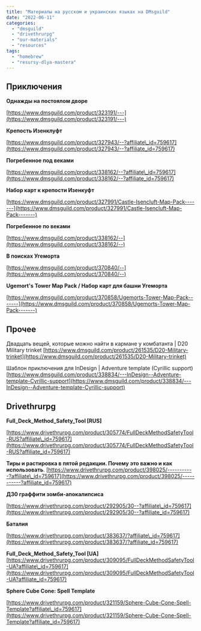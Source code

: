 ```yaml
---
title: "Материалы на русском и украинских языках на DMsguild"
date: "2022-06-11"
categories: 
  - "dmsguild"
  - "drivethrurpg"
  - "our-materials"
  - "resources"
tags: 
  - "homebrew"
  - "resursy-dlya-mastera"
---
```


## Приключения

**Однажды на постоялом дворе**

[https://www.dmsguild.com/product/323191/---](https://www.dmsguild.com/product/323191/---)

**Крепость Изенклуфт**

[https://www.dmsguild.com/product/327943/--?affiliate\_id=759617](https://www.dmsguild.com/product/327943/--?affiliate_id=759617)

**Погребенное под веками**

[https://www.dmsguild.com/product/338162/--?affiliate\_id=759617](https://www.dmsguild.com/product/338162/--?affiliate_id=759617)

**Набор карт к крепости Изенкуфт**

[https://www.dmsguild.com/product/327991/Castle-Isencluft-Map-Pack-------](https://www.dmsguild.com/product/327991/Castle-Isencluft-Map-Pack-------)

**Погребенное по веками**

[https://www.dmsguild.com/product/338162/--](https://www.dmsguild.com/product/338162/--)

**В поисках Угеморта**

[https://www.dmsguild.com/product/370840/--](https://www.dmsguild.com/product/370840/--)

**Ugemort's Tower Map Pack / Набор карт для башни Угеморта**

[https://www.dmsguild.com/product/370858/Ugemorts-Tower-Map-Pack-------](https://www.dmsguild.com/product/370858/Ugemorts-Tower-Map-Pack-------)

## Прочее

Двадцать вещей, которые можно найти в кармане у комбатанта | D20 Military trinket [https://www.dmsguild.com/product/261535/D20-Military-trinket](https://www.dmsguild.com/product/261535/D20-Military-trinket)

Шаблон приключения для InDesign | Adventure template (Cyrillic support) [https://www.dmsguild.com/product/338834/---InDesign--Adventure-template-Cyrillic-support](https://www.dmsguild.com/product/338834/---InDesign--Adventure-template-Cyrillic-support)

## Drivethrurpg

**Full\_Deck\_Method\_Safety\_Tool \[RUS\]**

[https://www.drivethrurpg.com/product/305774/FullDeckMethodSafetyTool-RUS?affiliate\_id=759617](https://www.drivethrurpg.com/product/305774/FullDeckMethodSafetyTool-RUS?affiliate_id=759617)

**Тиры и растировка в пятой редакции. Почему это важно и как использовать**. [https://www.drivethrurpg.com/product/398025/-----------?affiliate\_id=759617](https://www.drivethrurpg.com/product/398025/-----------?affiliate_id=759617)

**Д30 граффити зомби-апокалипсиса**

[https://www.drivethrurpg.com/product/292905/30--?affiliate\_id=759617](https://www.drivethrurpg.com/product/292905/30--?affiliate_id=759617)

**Баталия**

[https://www.drivethrurpg.com/product/383637/?affiliate\_id=759617](https://www.drivethrurpg.com/product/383637/?affiliate_id=759617)

**Full\_Deck\_Method\_Safety\_Tool \[UA\]** [https://www.drivethrurpg.com/product/309095/FullDeckMethodSafetyTool-UA?affiliate\_id=759617](https://www.drivethrurpg.com/product/309095/FullDeckMethodSafetyTool-UA?affiliate_id=759617)

**Sphere Cube Cone: Spell Template**

[https://www.drivethrurpg.com/product/321159/Sphere-Cube-Cone-Spell-Template?affiliate\_id=759617](https://www.drivethrurpg.com/product/321159/Sphere-Cube-Cone-Spell-Template?affiliate_id=759617)
